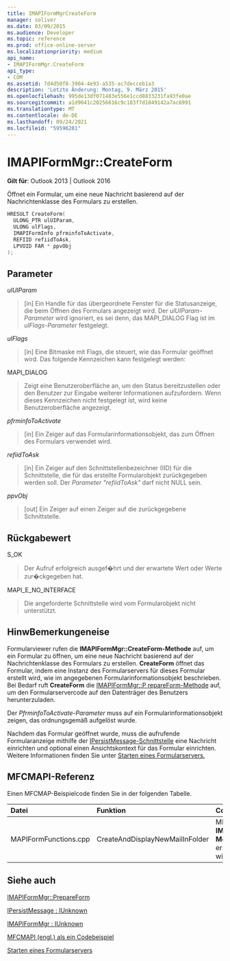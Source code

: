 ```yaml
---
title: IMAPIFormMgrCreateForm
manager: soliver
ms.date: 03/09/2015
ms.audience: Developer
ms.topic: reference
ms.prod: office-online-server
ms.localizationpriority: medium
api_name:
- IMAPIFormMgr.CreateForm
api_type:
- COM
ms.assetid: 7d4d50f8-3904-4e93-a535-ac7decceb1a3
description: 'Letzte Änderung: Montag, 9. März 2015'
ms.openlocfilehash: 995de13df071483e556e1ccd8833231fa93fe0ae
ms.sourcegitcommit: a1d9041c20256616c9c183f7d1049142a7ac6991
ms.translationtype: MT
ms.contentlocale: de-DE
ms.lasthandoff: 09/24/2021
ms.locfileid: "59596281"
---
```

# <a name="imapiformmgrcreateform"></a>IMAPIFormMgr::CreateForm

  
  
**Gilt für**: Outlook 2013 | Outlook 2016 
  
Öffnet ein Formular, um eine neue Nachricht basierend auf der Nachrichtenklasse des Formulars zu erstellen.
  
```cpp
HRESULT CreateForm(
  ULONG_PTR ulUIParam,
  ULONG ulFlags,
  IMAPIFormInfo pfrminfoToActivate,
  REFIID refiidToAsk,
  LPVOID FAR * ppvObj
);
```

## <a name="parameters"></a>Parameter

 _ulUIParam_
  
> [in] Ein Handle für das übergeordnete Fenster für die Statusanzeige, die beim Öffnen des Formulars angezeigt wird. Der  _ulUIParam-Parameter_ wird ignoriert, es sei denn, das MAPI_DIALOG Flag ist im  _ulFlags-Parameter_ festgelegt. 
    
 _ulFlags_
  
> [in] Eine Bitmaske mit Flags, die steuert, wie das Formular geöffnet wird. Das folgende Kennzeichen kann festgelegt werden:
    
MAPI_DIALOG 
  
> Zeigt eine Benutzeroberfläche an, um den Status bereitzustellen oder den Benutzer zur Eingabe weiterer Informationen aufzufordern. Wenn dieses Kennzeichen nicht festgelegt ist, wird keine Benutzeroberfläche angezeigt.
    
 _pfrminfoToActivate_
  
> [in] Ein Zeiger auf das Formularinformationsobjekt, das zum Öffnen des Formulars verwendet wird.
    
 _refiidToAsk_
  
> [in] Ein Zeiger auf den Schnittstellenbezeichner (IID) für die Schnittstelle, die für das erstellte Formularobjekt zurückgegeben werden soll. Der  _Parameter "refiidToAsk"_ darf nicht NULL sein. 
    
 _ppvObj_
  
> [out] Ein Zeiger auf einen Zeiger auf die zurückgegebene Schnittstelle.
    
## <a name="return-value"></a>Rückgabewert

S_OK 
  
> Der Aufruf erfolgreich ausgef�hrt und der erwartete Wert oder Werte zur�ckgegeben hat.
    
MAPI_E_NO_INTERFACE 
  
> Die angeforderte Schnittstelle wird vom Formularobjekt nicht unterstützt.
    
## <a name="remarks"></a>HinwBemerkungeneise

Formularviewer rufen die **IMAPIFormMgr::CreateForm-Methode** auf, um ein Formular zu öffnen, um eine neue Nachricht basierend auf der Nachrichtenklasse des Formulars zu erstellen. **CreateForm** öffnet das Formular, indem eine Instanz des Formularservers für dieses Formular erstellt wird, wie im angegebenen Formularinformationsobjekt beschrieben. Bei Bedarf ruft **CreateForm** die [IMAPIFormMgr::P repareForm-Methode](imapiformmgr-prepareform.md) auf, um den Formularservercode auf den Datenträger des Benutzers herunterzuladen. 
  
Der  _PfrminfoToActivate-Parameter_ muss auf ein Formularinformationsobjekt zeigen, das ordnungsgemäß aufgelöst wurde. 
  
Nachdem das Formular geöffnet wurde, muss die aufrufende Formularanzeige mithilfe der [IPersistMessage-Schnittstelle](ipersistmessageiunknown.md) eine Nachricht einrichten und optional einen Ansichtskontext für das Formular einrichten. Weitere Informationen finden Sie unter [Starten eines Formularservers.](launching-a-form-server.md) 
  
## <a name="mfcmapi-reference"></a>MFCMAPI-Referenz

Einen MFCMAP-Beispielcode finden Sie in der folgenden Tabelle.
  
|**Datei**|**Funktion**|**Comment**|
|:-----|:-----|:-----|
|MAPIFormFunctions.cpp  <br/> |CreateAndDisplayNewMailInFolder  <br/> |MFCMAPI verwendet die **IMAPIFormMgr::CreateForm-Methode,** um ein Formular zu erstellen, bevor es angezeigt wird.  <br/> |
   
## <a name="see-also"></a>Siehe auch



[IMAPIFormMgr::PrepareForm](imapiformmgr-prepareform.md)
  
[IPersistMessage : IUnknown](ipersistmessageiunknown.md)
  
[IMAPIFormMgr : IUnknown](imapiformmgriunknown.md)


[MFCMAPI (engl.) als ein Codebeispiel](mfcmapi-as-a-code-sample.md)
  
[Starten eines Formularservers](launching-a-form-server.md)

